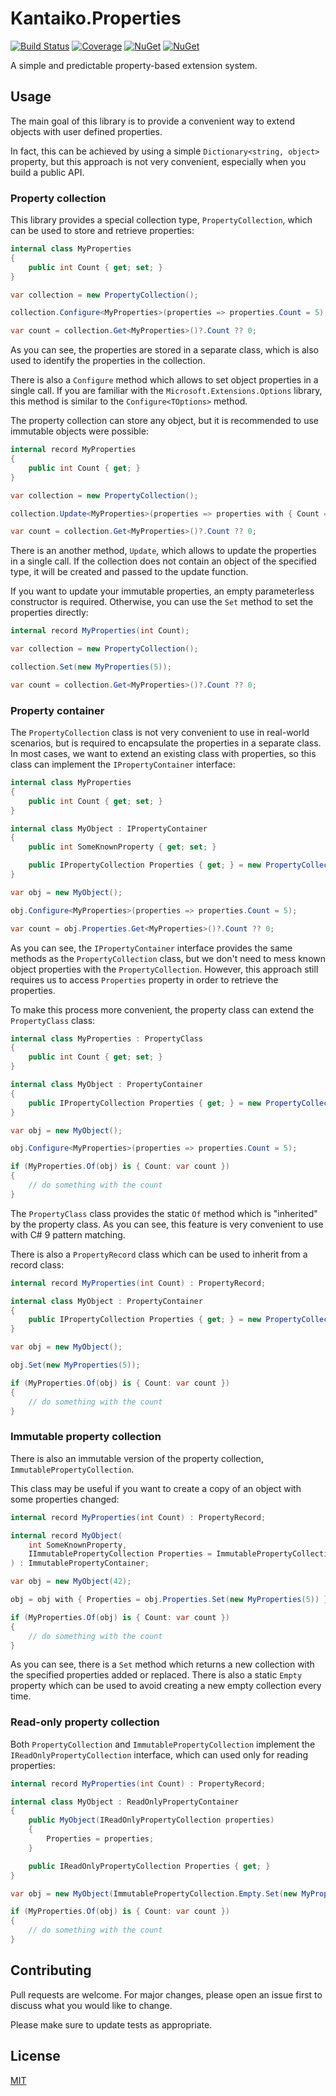 # Kantaiko.Properties

[![Build Status](https://img.shields.io/github/workflow/status/Kantaiko/Properties/Test?style=flat-square)](https://github.com/Kantaiko/Properties/actions/workflows/test.yml)
[![Coverage](https://img.shields.io/codecov/c/github/Kantaiko/Properties?style=flat-square)](https://codecov.io/gh/Kantaiko/Properties)
[![NuGet](https://img.shields.io/nuget/v/Kantaiko.Properties.svg?style=flat-square)](https://www.nuget.org/packages/Kantaiko.Properties/)
[![NuGet](https://img.shields.io/nuget/dt/Kantaiko.Properties.svg?style=flat-square)](https://www.nuget.org/packages/Kantaiko.Properties/)

A simple and predictable property-based extension system.

## Usage

The main goal of this library is to provide a convenient way to extend objects with user defined properties.

In fact, this can be achieved by using a simple `Dictionary<string, object>` property,
but this approach is not very convenient, especially when you build a public API.

### Property collection

This library provides a special collection type, `PropertyCollection`, which can be used to store and retrieve
properties:

```csharp
internal class MyProperties
{
    public int Count { get; set; }
}

var collection = new PropertyCollection();

collection.Configure<MyProperties>(properties => properties.Count = 5);

var count = collection.Get<MyProperties>()?.Count ?? 0;
```

As you can see, the properties are stored in a separate class,
which is also used to identify the properties in the collection.

There is also a `Configure` method which allows to set object properties in a single call.
If you are familiar with the `Microsoft.Extensions.Options` library, this method is similar to the `Configure<TOptions>`
method.

The property collection can store any object, but it is recommended to use immutable objects were possible:

```csharp
internal record MyProperties
{
    public int Count { get; }
}

var collection = new PropertyCollection();

collection.Update<MyProperties>(properties => properties with { Count = 5 });

var count = collection.Get<MyProperties>()?.Count ?? 0;
```

There is an another method, `Update`, which allows to update the properties in a single call.
If the collection does not contain an object of the specified type,
it will be created and passed to the update function.

If you want to update your immutable properties, an empty parameterless constructor is required.
Otherwise, you can use the `Set` method to set the properties directly:

```csharp
internal record MyProperties(int Count);

var collection = new PropertyCollection();

collection.Set(new MyProperties(5));

var count = collection.Get<MyProperties>()?.Count ?? 0;
```

### Property container

The `PropertyCollection` class is not very convenient to use in real-world scenarios,
but is required to encapsulate the properties in a separate class.
In most cases, we want to extend an existing class with properties,
so this class can implement the `IPropertyContainer` interface:

```csharp
internal class MyProperties
{
    public int Count { get; set; }
}

internal class MyObject : IPropertyContainer
{
    public int SomeKnownProperty { get; set; }

    public IPropertyCollection Properties { get; } = new PropertyCollection();
}

var obj = new MyObject();

obj.Configure<MyProperties>(properties => properties.Count = 5);

var count = obj.Properties.Get<MyProperties>()?.Count ?? 0;
```

As you can see, the `IPropertyContainer` interface provides the same methods as the `PropertyCollection` class,
but we don't need to mess known object properties with the `PropertyCollection`.
However, this approach still requires us to access `Properties` property in order to retrieve the properties.

To make this process more convenient, the property class can extend the `PropertyClass` class:

```csharp
internal class MyProperties : PropertyClass
{
    public int Count { get; set; }
}

internal class MyObject : PropertyContainer
{
    public IPropertyCollection Properties { get; } = new PropertyCollection();
}

var obj = new MyObject();

obj.Configure<MyProperties>(properties => properties.Count = 5);

if (MyProperties.Of(obj) is { Count: var count })
{
    // do something with the count
}
```

The `PropertyClass` class provides the static `Of` method which is "inherited" by the property class.
As you can see, this feature is very convenient to use with C# 9 pattern matching.

There is also a `PropertyRecord` class which can be used to inherit from a record class:

```csharp
internal record MyProperties(int Count) : PropertyRecord;

internal class MyObject : PropertyContainer
{
    public IPropertyCollection Properties { get; } = new PropertyCollection();
}

var obj = new MyObject();

obj.Set(new MyProperties(5));

if (MyProperties.Of(obj) is { Count: var count })
{
    // do something with the count
}
```

### Immutable property collection

There is also an immutable version of the property collection, `ImmutablePropertyCollection`.

This class may be useful if you want to create a copy of an object with some properties changed:

```csharp
internal record MyProperties(int Count) : PropertyRecord;

internal record MyObject(
    int SomeKnownProperty,
    IImmutablePropertyCollection Properties = ImmutablePropertyCollection.Empty
) : ImmutablePropertyContainer;

var obj = new MyObject(42);

obj = obj with { Properties = obj.Properties.Set(new MyProperties(5)) };

if (MyProperties.Of(obj) is { Count: var count })
{
    // do something with the count
}
```

As you can see, there is a `Set` method which returns a new collection
with the specified properties added or replaced.
There is also a static `Empty` property which can be used to avoid creating a new empty collection every time.

### Read-only property collection

Both `PropertyCollection` and `ImmutablePropertyCollection` implement the `IReadOnlyPropertyCollection` interface,
which can used only for reading properties:

```csharp
internal record MyProperties(int Count) : PropertyRecord;

internal class MyObject : ReadOnlyPropertyContainer
{
    public MyObject(IReadOnlyPropertyCollection properties)
    {
        Properties = properties;
    }

    public IReadOnlyPropertyCollection Properties { get; }
}

var obj = new MyObject(ImmutablePropertyCollection.Empty.Set(new MyProperties(5)));

if (MyProperties.Of(obj) is { Count: var count })
{
    // do something with the count
}
```

## Contributing

Pull requests are welcome. For major changes, please open an issue first to discuss what you would like to change.

Please make sure to update tests as appropriate.

## License

[MIT](https://choosealicense.com/licenses/mit/)
